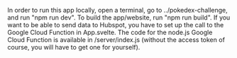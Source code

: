 In order to run this app locally, open a terminal, go to ../pokedex-challenge, and run "npm run dev".
To build the app/website, run "npm run build".
If you want to be able to send data to Hubspot, you have to set up the call to the Google Cloud Function in App.svelte.
The code for the node.js Google Cloud Function is available in /server/index.js (without the access token of course, you will have to get one for yourself).